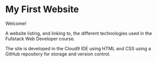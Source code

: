# My First Website

Welcome!

A website listing, and linking to, the different technologies used in the Fullstack Web Developer course.

The site is developed in the Cloud9 IDE using HTML and CSS using a GitHub repository for storage and version control.